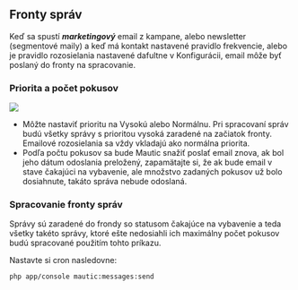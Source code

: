 ## Fronty správ

Keď sa spustí _**marketingový**_ email z kampane, alebo newsletter (segmentové maily) a  keď má kontakt nastavené pravidlo frekvencie, alebo je pravidlo rozosielania nastavené dafultne v Konfigurácii, email môže byť poslaný do fronty na spracovanie.


### Priorita a počet pokusov

![](/contacts/media/marketing-email.png)

- Môžte nastaviť prioritu na Vysokú alebo Normálnu. Pri spracovaní správ budú všetky správy s prioritou vysoká zaradené na začiatok fronty. Emailové rozosielania sa vždy vkladajú ako normálna priorita.
- Podľa počtu pokusov sa bude Mautic snažiť poslať email znova, ak bol jeho dátum odoslania preložený, zapamätajte si, že ak bude email v stave čakajúci na vybavenie, ale množstvo zadaných pokusov už bolo dosiahnute, takáto správa nebude odoslaná.

### Spracovanie fronty správ
Správy sú zaradené do frondy so statusom čakajúce na vybavenie a teda všetky takéto správy, ktoré ešte nedosiahli ich maximálny počet pokusov budú spracované použitím tohto príkazu.

Nastavte si cron nasledovne:

`php app/console mautic:messages:send`
